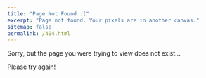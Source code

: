 ```yaml
---
title: "Page Not Found :("
excerpt: "Page not found. Your pixels are in another canvas."
sitemap: false
permalink: /404.html
---
```


Sorry, but the page you were trying to view does not exist...

Please try again!
